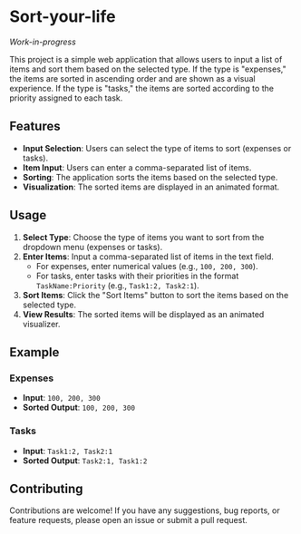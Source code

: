 # Sort-your-life
*Work-in-progress*

This project is a simple web application that allows users to input a list of items and sort them based on the selected type. If the type is "expenses," the items are sorted in ascending order and are shown as a visual experience. If the type is "tasks," the items are sorted according to the priority assigned to each task.

## Features

- **Input Selection**: Users can select the type of items to sort (expenses or tasks).
- **Item Input**: Users can enter a comma-separated list of items.
- **Sorting**: The application sorts the items based on the selected type.
- **Visualization**: The sorted items are displayed in an animated format.

## Usage

1. **Select Type**: Choose the type of items you want to sort from the dropdown menu (expenses or tasks).
2. **Enter Items**: Input a comma-separated list of items in the text field.
   - For expenses, enter numerical values (e.g., `100, 200, 300`).
   - For tasks, enter tasks with their priorities in the format `TaskName:Priority` (e.g., `Task1:2, Task2:1`).
3. **Sort Items**: Click the "Sort Items" button to sort the items based on the selected type.
4. **View Results**: The sorted items will be displayed as an animated visualizer.

## Example

### Expenses

- **Input**: `100, 200, 300`
- **Sorted Output**: `100, 200, 300`

### Tasks

- **Input**: `Task1:2, Task2:1`
- **Sorted Output**: `Task2:1, Task1:2`


## Contributing

Contributions are welcome! If you have any suggestions, bug reports, or feature requests, please open an issue or submit a pull request.
